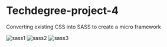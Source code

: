 # Techdegree-project-4
 Converting existing CSS into SASS to create a micro framework


<img src="https://i.ibb.co/M2mWqP8/sass3.png" alt="sass1" border="0">
<img src="https://i.ibb.co/qmFkDzW/sass2.png" alt="sass2" border="0">
<img src="https://i.ibb.co/qmFkDzW/sass2.png" alt="sass3" border="0">
